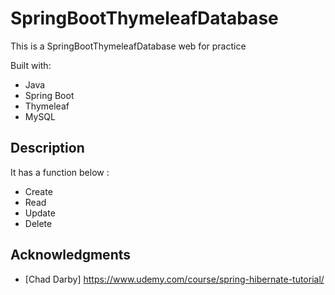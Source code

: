 # SpringBootThymeleafDatabase
 
This is a SpringBootThymeleafDatabase web for practice 

Built with:
    
- Java    
- Spring Boot 
- Thymeleaf
- MySQL    

## Description
 
It has a function below : 
 
- Create  
- Read 
- Update 
- Delete 

## Acknowledgments 
 
* [Chad Darby] https://www.udemy.com/course/spring-hibernate-tutorial/ 
